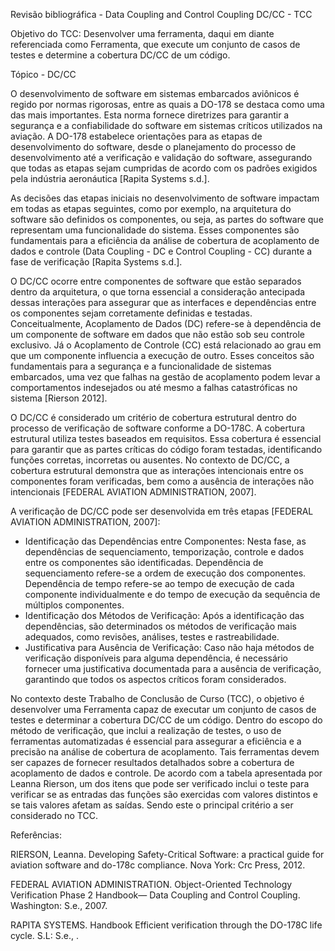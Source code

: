 Revisão bibliográfica - Data Coupling and Control Coupling DC/CC - TCC

Objetivo do TCC: Desenvolver uma ferramenta, daqui em diante referenciada como Ferramenta, que execute um conjunto
de casos de testes e determine a cobertura DC/CC de um código.

Tópico - DC/CC

O desenvolvimento de software em sistemas embarcados aviônicos é regido por normas rigorosas, entre as quais a DO-178 se destaca como uma das mais importantes. Esta norma fornece diretrizes para garantir a segurança e a confiabilidade do software em sistemas críticos utilizados na aviação. A DO-178 estabelece orientações para as etapas de desenvolvimento do software, desde o planejamento do processo de desenvolvimento até a verificação e validação do software, assegurando que todas as etapas sejam cumpridas de acordo com os padrões exigidos pela indústria aeronáutica [Rapita Systems s.d.].

As decisões das etapas iniciais no desenvolvimento de software impactam em todas as etapas seguintes, como por exemplo, na arquitetura do software são definidos os componentes, ou seja, as partes do software que representam uma funcionalidade do sistema. Esses componentes são fundamentais para a eficiência da análise de cobertura de acoplamento de dados e controle (Data Coupling - DC e Control Coupling - CC) durante a fase de verificação [Rapita Systems s.d.].

O DC/CC ocorre entre componentes de software que estão separados dentro da arquitetura, o que torna essencial a consideração antecipada dessas interações para assegurar que as interfaces e dependências entre os componentes sejam corretamente definidas e testadas. Conceitualmente, Acoplamento de Dados (DC) refere-se à dependência de um componente de software em dados que não estão sob seu controle exclusivo. Já o Acoplamento de Controle (CC) está relacionado ao grau em que um componente influencia a execução de outro. Esses conceitos são fundamentais para a segurança e a funcionalidade de sistemas embarcados, uma vez que falhas na gestão de acoplamento podem levar a comportamentos indesejados ou até mesmo a falhas catastróficas no sistema [Rierson 2012].

O DC/CC é considerado um critério de cobertura estrutural dentro do processo de verificação de software conforme a DO-178C. A cobertura estrutural utiliza testes baseados em requisitos. Essa cobertura é essencial para garantir que as partes críticas do código foram testadas, identificando funções corretas, incorretas ou ausentes. No contexto de DC/CC, a cobertura estrutural demonstra que as interações intencionais entre os componentes foram verificadas, bem como a ausência de interações não intencionais [FEDERAL AVIATION ADMINISTRATION, 2007].

A verificação de DC/CC pode ser desenvolvida em três etapas [FEDERAL AVIATION ADMINISTRATION, 2007]: 
- Identificação das Dependências entre Componentes: Nesta fase, as dependências de sequenciamento, temporização, controle e dados entre os componentes são identificadas. Dependência de sequenciamento refere-se a ordem de execução dos componentes. Dependência de tempo refere-se ao tempo de execução de cada componente individualmente e do tempo de execução da sequência de múltiplos componentes.
- Identificação dos Métodos de Verificação: Após a identificação das dependências, são determinados os métodos de verificação mais adequados, como revisões, análises, testes e rastreabilidade.
- Justificativa para Ausência de Verificação: Caso não haja métodos de verificação disponíveis para alguma dependência, é necessário fornecer uma justificativa documentada para a ausência de verificação, garantindo que todos os aspectos críticos foram considerados.

No contexto deste Trabalho de Conclusão de Curso (TCC), o objetivo é desenvolver uma Ferramenta capaz de executar um conjunto de casos de testes e determinar a cobertura DC/CC de um código. Dentro do escopo do método de verificação, que inclui a realização de testes, o uso de ferramentas automatizadas é essencial para assegurar a eficiência e a precisão na análise de cobertura de acoplamento. Tais ferramentas devem ser capazes de fornecer resultados detalhados sobre a cobertura de acoplamento de dados e controle. De acordo com a tabela apresentada por Leanna Rierson, um dos itens que pode ser verificado inclui o teste para verificar se as entradas das funções são exercidas com valores distintos e se tais valores afetam as saídas. Sendo este o principal critério a ser considerado no TCC.

Referências:

RIERSON, Leanna. Developing Safety-Critical Software: a practical guide for aviation software and do-178c compliance. Nova York: Crc Press, 2012.

FEDERAL AVIATION ADMINISTRATION. Object-Oriented Technology Verification Phase 2 Handbook— Data Coupling and Control Coupling. Washington: S.e., 2007.

RAPITA SYSTEMS. Handbook Efficient verification through the DO-178C life cycle. S.L: S.e., .
